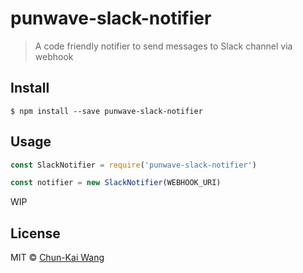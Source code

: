 # punwave-slack-notifier

> A code friendly notifier to send messages to Slack channel via webhook

## Install

```
$ npm install --save punwave-slack-notifier
```

## Usage

```js
const SlackNotifier = require('punwave-slack-notifier')

const notifier = new SlackNotifier(WEBHOOK_URI)
```

WIP

## License

MIT © [Chun-Kai Wang](https://github.com/chunkai1312)
